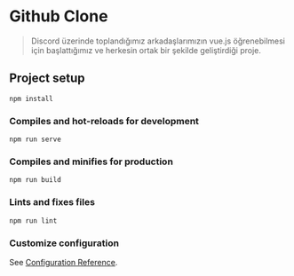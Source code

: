 # Github Clone
> Discord üzerinde toplandığımız arkadaşlarımızın vue.js öğrenebilmesi için başlattığımız ve herkesin ortak bir şekilde geliştirdiği proje.

## Project setup
```
npm install
```

### Compiles and hot-reloads for development
```
npm run serve
```

### Compiles and minifies for production
```
npm run build
```

### Lints and fixes files
```
npm run lint
```

### Customize configuration
See [Configuration Reference](https://cli.vuejs.org/config/).
